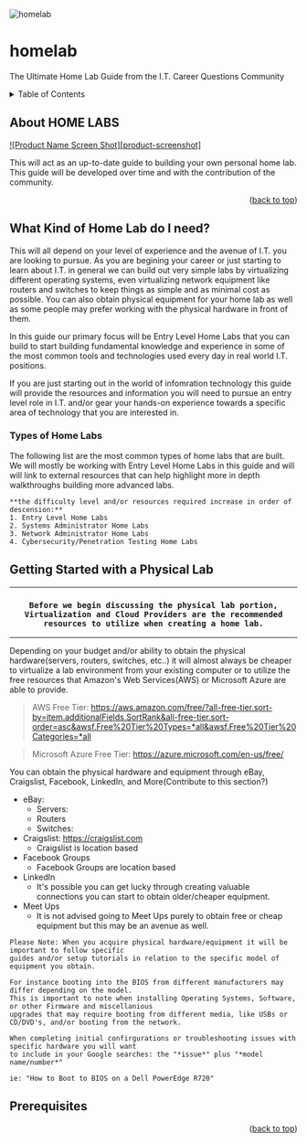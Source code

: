![homelab](https://user-images.githubusercontent.com/49261788/143670404-bae2d2e9-7305-4bac-8a93-26317b14649e.png)



# homelab
The Ultimate Home Lab Guide from the I.T. Career Questions Community

<!-- TABLE OF CONTENTS -->
<details>
  <summary>Table of Contents</summary>
  <ol>
    <li>
      <a href="#about-home-labs">About HOME LABS</a>
      <ul>
        <li><a href="#built-with">Built With</a></li>
      </ul>
    </li>
    <li>
      <a href="#getting-started">Getting Started</a>
      <ul>
        <li><a href="#prerequisites">Prerequisites</a></li>
        <li><a href="#installation">Installation</a></li>
      </ul>
    </li>
    <li><a href="#usage">Usage</a></li>
    <li><a href="#roadmap">Roadmap</a></li>
    <li><a href="#contributing">Contributing</a></li>
    <li><a href="#license">License</a></li>
    <li><a href="#contact">Contact</a></li>
    <li><a href="#acknowledgments">Acknowledgments</a></li>
  </ol>
</details>

<!-- ABOUT HOME LABS -->
## About HOME LABS

[![Product Name Screen Shot][product-screenshot]](https://example.com)

This will act as an up-to-date guide to building your own personal home lab.  This guide will be developed over time and with the contribution of the community.

<p align="right">(<a href="#top">back to top</a>)</p>

<!--  What Kind of Home Lab do I need? -->
## What Kind of Home Lab do I need?

This will all depend on your level of experience and the avenue of I.T. you are looking to pursue.  As you are begining your career or just starting to learn about I.T. in general we can build out very simple labs by virtualizing different operating systems, even virtualizing network equipment like routers and switches to keep things as simple and as minimal cost as possible.  You can also obtain physical equipment for your home lab as well as some people may prefer working with the physical hardware in front of them.

In this guide our primary focus will be Entry Level Home Labs that you can build to start building fundamental knowledge and experience in some of the most common tools and technologies used every day in real world I.T. positions.

If you are just starting out in the world of infomration technology this guide will provide the resources and information you will need to pursue an entry level role in I.T. and/or gear your hands-on experience towards a specific area of technology that you are interested in.

### Types of Home Labs

The following list are the most common types of home labs that are built.
We will mostly be working with Entry Level Home Labs in this guide and will will link to external resources that can help highlight more in depth walkthroughs building more advanced labs.

``` 
**the difficulty level and/or resources required increase in order of descension:**
1. Entry Level Home Labs
2. Systems Administrator Home Labs
3. Network Administrator Home Labs
4. Cybersecurity/Penetration Testing Home Labs
``` 



<!-- GETTING STARTED -->
## Getting Started with a Physical Lab
---
### <p align="center">`Before we begin discussing the physical lab portion, Virtualization and Cloud Providers are the recommended resources to utilize when creating a home lab.`</p>
---
Depending on your budget and/or ability to obtain the physical hardware(servers, routers, switches, etc..) it will almost always be cheaper to virtualize a lab environment from your existing computer or to utilize the free resources that Amazon's Web Services(AWS) or Microsoft Azure are able to provide.

> AWS Free Tier: https://aws.amazon.com/free/?all-free-tier.sort-by=item.additionalFields.SortRank&all-free-tier.sort-order=asc&awsf.Free%20Tier%20Types=*all&awsf.Free%20Tier%20Categories=*all

> Microsoft Azure Free Tier: https://azure.microsoft.com/en-us/free/

You can obtain the physical hardware and equipment through eBay, Craigslist, Facebook, LinkedIn, and More(Contribute to this section?)

* eBay:
  * Servers:
  * Routers
  * Switches: 
* Craigslist: https://craigslist.com
  * Craigslist is location based
* Facebook Groups
  * Facebook Groups are location based
* LinkedIn
  * It's possible you can get lucky through creating valuable connections you can start to obtain older/cheaper equipment.
* Meet Ups
  * It is not advised going to Meet Ups purely to obtain free or cheap equipment but this may be an avenue as well.

``` 
Please Note: When you acquire physical hardware/equipment it will be important to follow specific
guides and/or setup tutorials in relation to the specific model of equipment you obtain.

For instance booting into the BIOS from different manufacturers may differ depending on the model.  
This is important to note when installing Operating Systems, Software, or other Firmware and miscellanious
upgrades that may require booting from different media, like USBs or CD/DVD's, and/or booting from the network.

When completing initial confirgurations or troubleshooting issues with specific hardware you will want
to include in your Google searches: the "*issue*" plus "*model name/number*"

ie: "How to Boot to BIOS on a Dell PowerEdge R720" 

``` 
<!-- Prerequisites -->
## Prerequisites




<p align="right">(<a href="#top">back to top</a>)</p>


